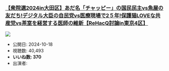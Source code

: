 ### [【衆院選2024in大田区】あだ名「チャッピー」の国民民主vs魚屋の友だち!デジタル大臣の自民党vs医療現場で2５年!保護猫LOVEな共産党vs茶室を経営する医師の維新【ReHacQ討論in東京4区】](https://www.youtube.com/watch?v=_u-j0_AiDDM)
[![](https://img.youtube.com/vi/_u-j0_AiDDM/sddefault.jpg)](https://www.youtube.com/watch?v=_u-j0_AiDDM)
-   公開日: 2024-10-18
-   視聴数: 40,493
-   **いいね数: 370**
-   出演者: 
